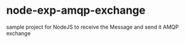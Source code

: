 # node-exp-amqp-exchange
sample project for NodeJS to receive the Message and send it AMQP exchange
